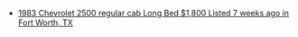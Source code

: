 - [1983 Chevrolet 2500 regular cab Long Bed $1,800 Listed 7 weeks ago in Fort Worth, TX](https://www.facebook.com/marketplace/item/1055245146743754)
